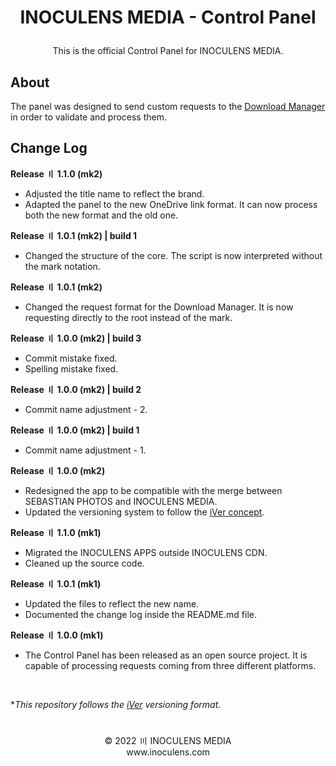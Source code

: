 # <p align="center"><b>INOCULENS MEDIA</b> - Control Panel

<p align="center">This is the official Control Panel for INOCULENS MEDIA.<br>

## About
The panel was designed to send custom requests to the [Download Manager](https://github.com/inoculens/download-manager) in order to validate and process them.<br>

## Change Log
<b>Release 〢 1.1.0 (mk2)</b>

- Adjusted the title name to reflect the brand.
- Adapted the panel to the new OneDrive link format. It can now process both the new format and the old one.

<b>Release 〢 1.0.1 (mk2) | build 1</b>

- Changed the structure of the core. The script is now interpreted without the mark notation.

<b>Release 〢 1.0.1 (mk2)</b>

- Changed the request format for the Download Manager. It is now requesting directly to the root instead of the mark.

<b>Release 〢 1.0.0 (mk2) | build 3</b>

- Commit mistake fixed.
- Spelling mistake fixed.

<b>Release 〢 1.0.0 (mk2) | build 2</b>

- Commit name adjustment - 2.

<b>Release 〢 1.0.0 (mk2) | build 1</b>

- Commit name adjustment - 1.

<b>Release 〢 1.0.0 (mk2)</b>

- Redesigned the app to be compatible with the merge between SEBASTIAN PHOTOS and INOCULENS MEDIA.
- Updated the versioning system to follow the [iVer concept](https://github.com/frontfacer/iVer).

<b>Release 〢 1.1.0 (mk1)</b>

- Migrated the INOCULENS APPS outside INOCULENS CDN.
- Cleaned up the source code.

<b>Release 〢 1.0.1 (mk1)</b>

- Updated the files to reflect the new name.
- Documented the change log inside the README.md file.

<b>Release 〢 1.0.0 (mk1)</b>

- The Control Panel has been released as an open source project. It is capable of processing requests coming from three different platforms.

<br>

**This repository follows the [iVer](https://github.com/frontfacer/iVer) versioning format.*

#
<p align="center">© 2022 〣 INOCULENS MEDIA<br/>www.inoculens.com</p>